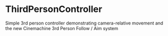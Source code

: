 # ThirdPersonController
Simple 3rd person controller demonstrating camera-relative movement and the new Cinemachine 3rd Person Follow / Aim system
